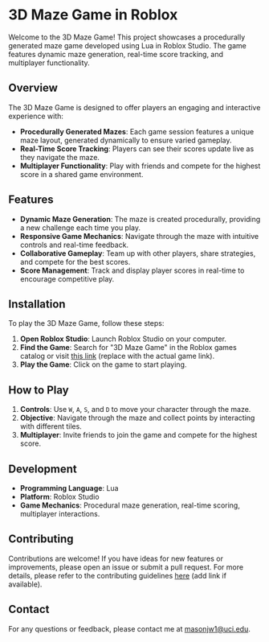 # 3D Maze Game in Roblox

Welcome to the 3D Maze Game! This project showcases a procedurally generated maze game developed using Lua in Roblox Studio. The game features dynamic maze generation, real-time score tracking, and multiplayer functionality.

## Overview

The 3D Maze Game is designed to offer players an engaging and interactive experience with:

- **Procedurally Generated Mazes**: Each game session features a unique maze layout, generated dynamically to ensure varied gameplay.
- **Real-Time Score Tracking**: Players can see their scores update live as they navigate the maze.
- **Multiplayer Functionality**: Play with friends and compete for the highest score in a shared game environment.

## Features

- **Dynamic Maze Generation**: The maze is created procedurally, providing a new challenge each time you play.
- **Responsive Game Mechanics**: Navigate through the maze with intuitive controls and real-time feedback.
- **Collaborative Gameplay**: Team up with other players, share strategies, and compete for the best scores.
- **Score Management**: Track and display player scores in real-time to encourage competitive play.

## Installation

To play the 3D Maze Game, follow these steps:

1. **Open Roblox Studio**: Launch Roblox Studio on your computer.
2. **Find the Game**: Search for "3D Maze Game" in the Roblox games catalog or visit [this link](#) (replace with the actual game link).
3. **Play the Game**: Click on the game to start playing.

## How to Play

1. **Controls**: Use `W`, `A`, `S`, and `D` to move your character through the maze.
2. **Objective**: Navigate through the maze and collect points by interacting with different tiles.
3. **Multiplayer**: Invite friends to join the game and compete for the highest score.

## Development

- **Programming Language**: Lua
- **Platform**: Roblox Studio
- **Game Mechanics**: Procedural maze generation, real-time scoring, multiplayer interactions.

## Contributing

Contributions are welcome! If you have ideas for new features or improvements, please open an issue or submit a pull request. For more details, please refer to the contributing guidelines [here](#) (add link if available).

## Contact

For any questions or feedback, please contact me at masonjw1@uci.edu.
